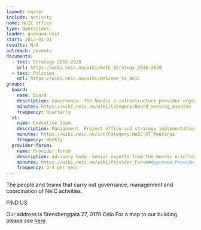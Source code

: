 ```yaml
---
layout: master
include: activity
name: NeIC office
type: Operations
leader: gudmund-host
start: 2012-01-01
results: N/A
outreach: /events
documents:
  - text: Strategy 2016-2020
    url: https://wiki.neic.no/wiki/NeIC_Strategy_2016-2020
  - text: Policies
    url: https://wiki.neic.no/wiki/Welcome_to_NeIC
groups:
  board:
    name: Board
    description: Governance. The Nordic e-infrastructure provider organizations.
    minutes: https://wiki.neic.no/wiki/Category:Board_meeting_minutes
    frequency: Quarterly
  xt:
    name: Executive team
    description: Management. Project office and strategy implementation.
    minutes: https://wiki.neic.no/int/Category:NeIC-XT_Meetings
    frequency: Weekly
  provider-forum:
    name: Provider forum
    description: Advisory body. Senior experts from the Nordic e-infrastructure provider organizations.
    minutes: https://wiki.neic.no/wiki/Provider_Forum#Approved_Provider_Forum_meeting_minutes
    frequency: 3-4 per year
---
```


The people and teams that carry out governance, management and coordination of
NeIC activities.

FIND US

Our address is Stensberggata 27, 0170 Oslo
For a map to our building please see [here](https://neic.no/people/)
